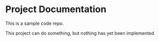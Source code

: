 # Project Documentation

This is a sample code repo.

This project can do something, but nothing has yet been implemented